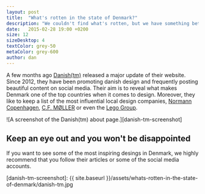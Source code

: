 ```yaml
---
layout: post
title:  "What's rotten in the state of Denmark?"
description: "We couldn't find what's rotten, but we have something better! We discovered Danish(tm) and it quickly became our new favorite place to read about danish design and architecture."
date:   2015-02-28 19:00 +0200
size: 12
sizeDesktop: 4
textColor: grey-50
metaColor: grey-600
author: dan
---
```


A few months ago [Danish(tm)][danish-tm] released a major update of their website. Since 2012, they have been promoting danish design and frequently posting beautiful content on social media. Their aim is to reveal what makes Denmark one of the top countries when it comes to design. Moreover, they like to keep a list of the most influential local design companies, [Normann Copenhagen][normann-copenhagen], [C.F. MØLLER][cfmoller] or even the [Lego Group][lego].

![A screenshot of the Danish(tm) about page.][danish-tm-screenshot]

## Keep an eye out and you won't be disappointed

If you want to see some of the most inspiring desings in Denmark, we highly recommend that you follow their articles or some of the social media accounts.

[danish-tm]: http://danish.tm
[normann-copenhagen]: http://www.normann-copenhagen.com/
[cfmoller]: http://www.cfmoller.com/
[lego]: http://www.lego.com/
[danish-tm-screenshot]: {{ site.baseurl }}/assets/whats-rotten-in-the-state-of-denmark/danish-tm.jpg
